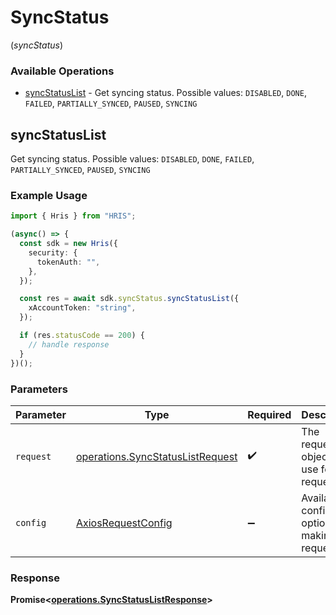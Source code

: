 # SyncStatus
(*syncStatus*)

### Available Operations

* [syncStatusList](#syncstatuslist) - Get syncing status. Possible values: `DISABLED`, `DONE`, `FAILED`, `PARTIALLY_SYNCED`, `PAUSED`, `SYNCING`

## syncStatusList

Get syncing status. Possible values: `DISABLED`, `DONE`, `FAILED`, `PARTIALLY_SYNCED`, `PAUSED`, `SYNCING`

### Example Usage

```typescript
import { Hris } from "HRIS";

(async() => {
  const sdk = new Hris({
    security: {
      tokenAuth: "",
    },
  });

  const res = await sdk.syncStatus.syncStatusList({
    xAccountToken: "string",
  });

  if (res.statusCode == 200) {
    // handle response
  }
})();
```

### Parameters

| Parameter                                                                            | Type                                                                                 | Required                                                                             | Description                                                                          |
| ------------------------------------------------------------------------------------ | ------------------------------------------------------------------------------------ | ------------------------------------------------------------------------------------ | ------------------------------------------------------------------------------------ |
| `request`                                                                            | [operations.SyncStatusListRequest](../../models/operations/syncstatuslistrequest.md) | :heavy_check_mark:                                                                   | The request object to use for the request.                                           |
| `config`                                                                             | [AxiosRequestConfig](https://axios-http.com/docs/req_config)                         | :heavy_minus_sign:                                                                   | Available config options for making requests.                                        |


### Response

**Promise<[operations.SyncStatusListResponse](../../models/operations/syncstatuslistresponse.md)>**

